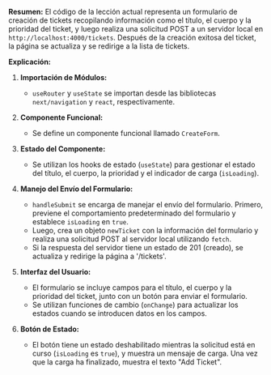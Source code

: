 **Resumen:**
El  código de la lección actual representa un formulario de creación de tickets recopilando información como el título, el cuerpo y la prioridad del ticket, y luego realiza una solicitud POST a un servidor local en `http://localhost:4000/tickets`. Después de la creación exitosa del ticket, la página se actualiza y se redirige a la lista de tickets.

**Explicación:**
1. **Importación de Módulos:**
   - `useRouter` y `useState` se importan desde las bibliotecas `next/navigation` y `react`, respectivamente.
  
2. **Componente Funcional:**
   - Se define un componente funcional llamado `CreateForm`.

3. **Estado del Componente:**
   - Se utilizan los hooks de estado (`useState`) para gestionar el estado del título, el cuerpo, la prioridad y el indicador de carga (`isLoading`).

4. **Manejo del Envío del Formulario:**
   - `handleSubmit` se encarga de manejar el envío del formulario. Primero, previene el comportamiento predeterminado del formulario y establece `isLoading` en `true`.
   - Luego, crea un objeto `newTicket` con la información del formulario y realiza una solicitud POST al servidor local utilizando `fetch`.
   - Si la respuesta del servidor tiene un estado de 201 (creado), se actualiza y redirige la página a '/tickets'.

5. **Interfaz del Usuario:**
   - El formulario se incluye campos para el título, el cuerpo y la prioridad del ticket, junto con un botón para enviar el formulario.
   - Se utilizan funciones de cambio (`onChange`) para actualizar los estados cuando se introducen datos en los campos.

6. **Botón de Estado:**
   - El botón tiene un estado deshabilitado mientras la solicitud está en curso (`isLoading` es `true`), y muestra un mensaje de carga. Una vez que la carga ha finalizado, muestra el texto "Add Ticket".